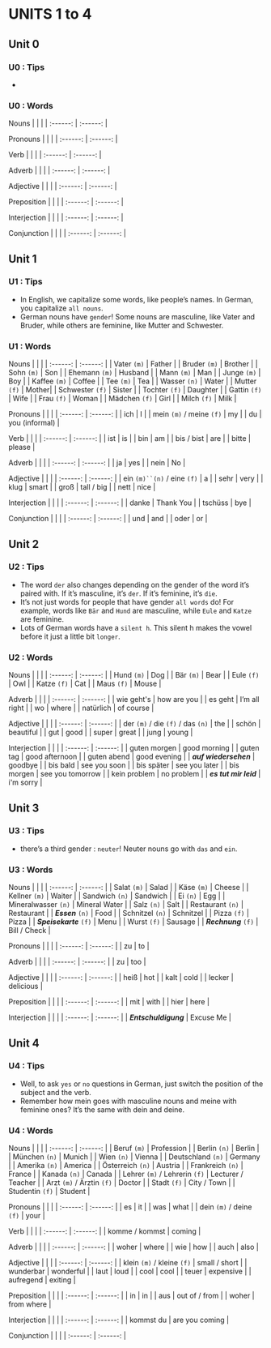# UNITS 1 to 4

## Unit 0

### U0 : Tips

-

### U0 : Words

Nouns
| <!-- --> | <!-- --> |
| :------: | :------: |

Pronouns
| <!-- --> | <!-- --> |
| :------: | :------: |

Verb
| <!-- --> | <!-- --> |
| :------: | :------: |

Adverb
| <!-- --> | <!-- --> |
| :------: | :------: |

Adjective
| <!-- --> | <!-- --> |
| :------: | :------: |

Preposition
| <!-- --> | <!-- --> |
| :------: | :------: |

Interjection
| <!-- --> | <!-- --> |
| :------: | :------: |

Conjunction
| <!-- --> | <!-- --> |
| :------: | :------: |

## Unit 1

### U1 : Tips

- In English, we capitalize some words, like people’s names. In German, you capitalize `all nouns`.
- German nouns have `gender`! Some nouns are masculine, like Vater and Bruder, while others are feminine, like Mutter and Schwester.

### U1 : Words

Nouns
| <!-- --> | <!-- --> |
| :------: | :------: |
| Vater `(m)` | Father |
| Bruder `(m)` | Brother |
| Sohn `(m)` | Son |
| Ehemann `(m)` | Husband |
| Mann `(m)` | Man |
| Junge `(m)` | Boy |
| Kaffee `(m)` | Coffee |
| Tee `(m)` | Tea |
| Wasser `(n)` | Water |
| Mutter `(f)` | Mother|
| Schwester `(f)` | Sister |
| Tochter `(f)` | Daughter |
| Gattin `(f)` | Wife |
| Frau `(f)` | Woman |
| Mädchen `(f)` | Girl |
| Milch `(f)` | Milk |

Pronouns
| <!-- --> | <!-- --> |
| :------: | :------: |
| ich | I |
| mein `(m)` / meine `(f)` | my |
| du | you (informal) |

Verb
| <!-- --> | <!-- --> |
| :------: | :------: |
| ist | is |
| bin | am |
| bis / bist | are |
| bitte | please |

Adverb
| <!-- --> | <!-- --> |
| :------: | :------: |
| ja | yes |
| nein | No |

Adjective
| <!-- --> | <!-- --> |
| :------: | :------: |
| ein `(m)``(n)` / eine `(f)` | a |
| sehr | very |
| klug | smart |
| groß | tall / big |
| nett | nice |

Interjection
| <!-- --> | <!-- --> |
| :------: | :------: |
| danke | Thank You |
| tschüss | bye |

Conjunction
| <!-- --> | <!-- --> |
| :------: | :------: |
| und | and |
| oder | or |

## Unit 2

### U2 : Tips

- The word `der` also changes depending on the gender of the word it’s paired with. If it’s masculine, it’s `der`. If it’s feminine, it’s `die`.
- It’s not just words for people that have gender `all words` do! For example, words like `Bär` and `Hund` are masculine, while `Eule` and `Katze` are feminine.
- Lots of German words have a `silent h`. This silent h makes the vowel before it just a little bit `longer`.

### U2 : Words

Nouns
| <!-- --> | <!-- --> |
| :------: | :------: |
| Hund `(m)` | Dog |
| Bär `(m)` | Bear |
| Eule `(f)` | Owl |
| Katze `(f)` | Cat |
| Maus `(f)` | Mouse |

Adverb
| <!-- --> | <!-- --> |
| :------: | :------: |
| wie geht's | how are you |
| es geht | I’m all right |
| wo | where |
| natürlich | of course |

Adjective
| <!-- --> | <!-- --> |
| :------: | :------: |
| der `(m)` / die `(f)` / das `(n)` | the |
| schön | beautiful |
| gut | good |
| super | great |
| jung | young |

Interjection
| <!-- --> | <!-- --> |
| :------: | :------: |
| guten morgen | good morning |
| guten tag | good afternoon |
| guten abend | good evening |
| ***auf wiedersehen*** | goodbye |
| bis bald | see you soon |
| bis später | see you later |
| bis morgen | see you tomorrow |
| kein problem | no problem |
| ***es tut mir leid*** | i'm sorry |

## Unit 3

### U3 : Tips

- there’s a third gender : `neuter`! Neuter nouns go with `das` and `ein`.

### U3 : Words

Nouns
| <!-- --> | <!-- --> |
| :------: | :------: |
| Salat `(m)` | Salad |
| Käse `(m)` | Cheese |
| Kellner `(m)` | Waiter |
| Sandwich `(n)` | Sandwich |
| Ei `(n)` | Egg |
| Mineralwasser `(n)` | Mineral Water |
| Salz `(n)` | Salt |
| Restaurant `(n)` | Restaurant |
| ***Essen*** `(n)` | Food |
| Schnitzel `(n)` | Schnitzel |
| Pizza `(f)` | Pizza |
| ***Speisekarte*** `(f)` | Menu |
| Wurst `(f)` | Sausage |
| ***Rechnung*** `(f)` | Bill / Check |

Pronouns
| <!-- --> | <!-- --> |
| :------: | :------: |
| zu | to |

Adverb
| <!-- --> | <!-- --> |
| :------: | :------: |
| zu | too |

Adjective
| <!-- --> | <!-- --> |
| :------: | :------: |
| heiß | hot |
| kalt | cold |
| lecker | delicious |

Preposition
| <!-- --> | <!-- --> |
| :------: | :------: |
| mit | with |
| hier | here |

Interjection
| <!-- --> | <!-- --> |
| :------: | :------: |
| ***Entschuldigung*** | Excuse Me |

## Unit 4

### U4 : Tips

- Well, to ask `yes` or `no` questions in German, just switch the position of the subject and the verb.
- Remember how mein goes with masculine nouns and meine with feminine ones? It’s the same with dein and deine.

### U4 : Words

Nouns
| <!-- --> | <!-- --> |
| :------: | :------: |
| Beruf `(m)` | Profession |
| Berlin `(n)` | Berlin |
| München `(n)` | Munich |
| Wien `(n)` | Vienna |
| Deutschland `(n)` | Germany |
| Amerika `(n)` | America |
| Österreich `(n)` | Austria |
| Frankreich `(n)` | France |
| Kanada `(n)` | Canada |
| Lehrer `(m)` / Lehrerin `(f)` | Lecturer / Teacher |
| Arzt `(m)` / Ärztin `(f)` | Doctor |
| Stadt `(f)` | City / Town |
| Studentin `(f)` | Student |

Pronouns
| <!-- --> | <!-- --> |
| :------: | :------: |
| es | it |
| was | what |
| dein `(m)` / deine `(f)` | your |

Verb
| <!-- --> | <!-- --> |
| :------: | :------: |
| komme / kommst | coming |

Adverb
| <!-- --> | <!-- --> |
| :------: | :------: |
| woher | where |
| wie | how |
| auch | also |

Adjective
| <!-- --> | <!-- --> |
| :------: | :------: |
| klein `(m)` / kleine `(f)` | small / short |
| wunderbar | wonderful |
| laut | loud |
| cool | cool |
| teuer | expensive |
| aufregend | exiting |

Preposition
| <!-- --> | <!-- --> |
| :------: | :------: |
| in | in |
| aus | out of / from |
| woher | from where |

Interjection
| <!-- --> | <!-- --> |
| :------: | :------: |
| kommst du | are you coming |

Conjunction
| <!-- --> | <!-- --> |
| :------: | :------: |
